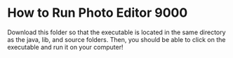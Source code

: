# How to Run Photo Editor 9000
Download this folder so that the executable is located in the same directory as the java, lib, and source folders.
Then, you should be able to click on the executable and run it on your computer!
